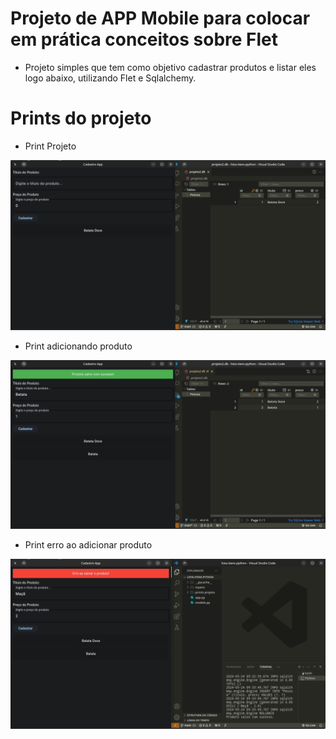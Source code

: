 # Projeto de APP Mobile para colocar em prática conceitos sobre Flet

- Projeto simples que tem como objetivo cadastrar produtos e listar eles logo abaixo, utilizando Flet e Sqlalchemy.

# Prints do projeto

- Print Projeto

![Projeto](./prints%20projeto/print1.png)

- Print adicionando produto

![Projeto](./prints%20projeto/print2.png)

- Print erro ao adicionar produto

![Projeto](./prints%20projeto/print3.png)